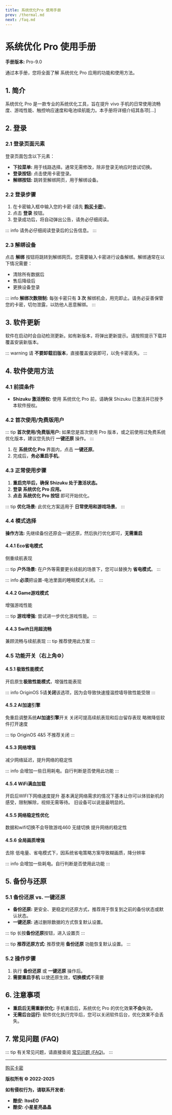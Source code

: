 ```yaml
---
title: 系统优化Pro 使用手册
prev: /thermal.md
next: /faq.md
---
```


# 系统优化 Pro 使用手册

**手册版本:** Pro-9.0

通过本手册，您将全面了解 系统优化 Pro 应用的功能和使用方法。

## 1. 简介

系统优化 Pro 是一款专业的系统优化工具，旨在提升 vivo 手机的日常使用流畅度、游戏性能、触控响应速度和电池续航能力。本手册将详细介绍其各项[...]

## 2. 登录

### 2.1 登录页面元素

登录页面包含以下元素：

*   **下拉菜单:** 用于线路选择。通常无需修改，除非登录无响应时尝试切换。
*   **登录按钮:** 点击使用卡密登录。
*   **解绑按钮:** 跳转至解绑网页，用于解绑设备。

### 2.2 登录步骤

1.  在卡密输入框中输入您的卡密 (请先 **[购买卡密](https://fk.qkrxr.cn/shop/itostar)**)。
2.  点击 **登录** 按钮。
3.  登录成功后，将自动弹出公告，请务必仔细阅读。

::: info
请务必仔细阅读登录后的公告信息。
:::

### 2.3 解绑设备

点击 **解绑** 按钮将跳转到解绑网页。您需要输入卡密进行设备解绑。解绑通常在以下情况需要：

*   清除所有数据后
*   售后降级后
*   更换设备登录

::: info
**解绑次数限制:** 每张卡密只有 **3 次** 解绑机会，用完即止。请务必妥善保管您的卡密，切勿泄露，以防他人恶意解绑。
:::

## 3. 软件更新

软件在启动时会自动检测更新。如有新版本，将弹出更新提示。请按照提示下载并覆盖安装新版本。

::: warning
请 **不要卸载旧版本**，直接覆盖安装即可，以免卡密丢失。
:::


## 4. 软件使用方法

### 4.1 前提条件

*   **Shizuku 激活授权:** 使用 系统优化 Pro 前，请确保 Shizuku 已激活并已授予本软件授权。

### 4.2 首次使用/免费版用户

::: tip
**首次使用/免费版用户:** 如果您是首次使用 Pro 版本，或之前使用过免费系统优化版本，建议您先执行 **一键还原** 操作。
:::

1.  在 **系统优化 Pro** 界面内，点击 **一键还原**。
2.  完成后，**务必重启手机**。

### 4.3 正常使用步骤

1.  **重启完毕后，确保 Shizuku 处于激活状态。**
2.  **登录 系统优化 Pro 应用。**
3.  **点击 系统优化 Pro 按钮** 即可开始优化。

::: tip
**优化场景:** 此优化方案适用于 **日常使用和游戏场景**。
:::

### 4.4 模式选择

**操作方法:** 先继续备份还原会一键还原，然后执行优化即可，**无需重启**

#### 4.4.1 Eco省电模式

侧重续航表现

::: tip
**户外场景:** 在户外等需要更长续航的场景下，您可以替换为 **省电模式**。
:::

::: info
**必须**把设置-电池里面的睡眠模式关闭。
:::

#### 4.4.2 Game游戏模式

增强游戏性能

::: tip
**游戏增强:** 尝试进一步优化游戏性能。
:::

#### 4.4.3 Swift日用超流畅

兼顾流畅与续航表现
::: tip
推荐使用此方案
:::

### 4.5 功能开关（右上角⚙️）

#### 4.5.1 极致性能模式

开启原生**极致性能模式**，增强性能表现

::: info
OriginOS 5请**关闭**该选项，因为会导致快速撞温控墙导致性能受限
:::

#### 4.5.2 AI加速引擎

免重启调整系统**AI加速引擎**开关
关闭可提高续航表现和后台留存表现
略微降低软件打开速度

::: tip
OriginOS 4&5 不推荐关闭
:::

#### 4.5.3 网络增强

减少网络延迟，提升网络的稳定性

::: info
会增加一些日用耗电。自行判断是否使用此功能
:::

#### 4.5.4 WiFi满血加载

开启后WIFI下网络速度提升
基本满足网络需求的情况下基本让你可以体验新机的感受，限制解除，视频无需等待。
旧设备可以说是最明显的。


#### 4.5.5 网络稳定性优化

数据和wifi切换不会导致游戏460 无缝切换
提升网络的稳定性

#### 4.5.6 全局画质增强

去除 低电量、省电模式下，因系统省电策略方案导致糊画质，降分辨率

::: info
会增加一些耗电。自行判断是否使用此功能
:::

## 5. 备份与还原

### 5.1 备份还原 vs. 一键还原

*   **备份还原:** 更安全、更稳定的还原方式，推荐用于恢复到之前的备份状态或默认状态。
*   **一键还原:** 通过删除数据的方式恢复默认设置。

::: tip
长按**备份还原**按钮，进入设置页
:::

::: tip
**推荐还原方式:** 推荐使用 **备份还原** 功能恢复默认设置。
:::

### 5.2 操作步骤

1.  执行 **备份还原** 或 **一键还原** 操作后。
2.  **需要重启手机** 以使还原生效，**切换模式**不需要

## 6. 注意事项

*   **重启后无需重新优化:** 手机重启后，系统优化 Pro 的优化效果**不会**失效。
*   **无需后台运行:** 软件优化执行完毕后，您可以关闭软件后台，优化效果不会丢失。

## 7. 常见问题 (FAQ)

::: tip
有关常见问题，请直接查阅 [常见问题 (FAQ)](./faq.md)。
:::

---

[购买卡密](https://fk.qkrxr.cn/shop/itostar)

**版权所有 © 2022-2025**

**如有侵权行为，请联系开发者:**

*   **酷安: ItosEO**
*   **酷安: 小星星亮晶晶**
